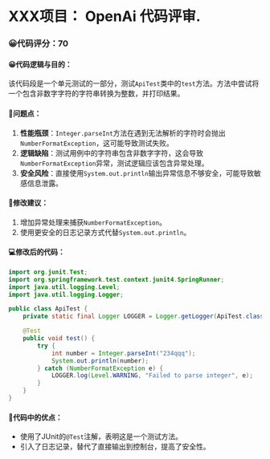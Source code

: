 # XXX项目： OpenAi 代码评审.
### 😀代码评分：70
#### 😀代码逻辑与目的：
该代码段是一个单元测试的一部分，测试`ApiTest`类中的`test`方法。方法中尝试将一个包含非数字字符的字符串转换为整数，并打印结果。

#### 🤔问题点：
1. **性能瓶颈**：`Integer.parseInt`方法在遇到无法解析的字符时会抛出`NumberFormatException`，这可能导致测试失败。
2. **逻辑缺陷**：测试用例中的字符串包含非数字字符，这会导致`NumberFormatException`异常，测试逻辑应该包含异常处理。
3. **安全风险**：直接使用`System.out.println`输出异常信息不够安全，可能导致敏感信息泄露。

#### 🎯修改建议：
1. 增加异常处理来捕获`NumberFormatException`。
2. 使用更安全的日志记录方式代替`System.out.println`。

#### 💻修改后的代码：
```java
import org.junit.Test;
import org.springframework.test.context.junit4.SpringRunner;
import java.util.logging.Level;
import java.util.logging.Logger;

public class ApiTest {
    private static final Logger LOGGER = Logger.getLogger(ApiTest.class.getName());

    @Test
    public void test() {
        try {
            int number = Integer.parseInt("234qqq");
            System.out.println(number);
        } catch (NumberFormatException e) {
            LOGGER.log(Level.WARNING, "Failed to parse integer", e);
        }
    }
}
```

#### 🌟代码中的优点：
- 使用了JUnit的`@Test`注解，表明这是一个测试方法。
- 引入了日志记录，替代了直接输出到控制台，提高了安全性。